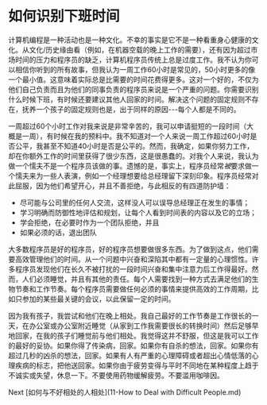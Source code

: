 # 如何识别下班时间

计算机编程是一种活动也是一种文化。不幸的事实是它不是一种看重身心健康的文化。从文化/历史缘由看（例如，在机器空载的晚上工作的需要），还有因为超过市场时间的压力和程序员的缺乏，计算机程序员传统上总是过度工作。我不认为你可以相信你听到的所有故事，但我认为一周工作60小时是常见的，50小时更多的像一个最小值。这意味着实际总是比需要的时间花费得更多。这对一个好的，不仅为他们自己负责而且为他们的同事负责的程序员来说是一个严重的问题。你需要识别什么时候下班，有时候还要建议其他人回家的时间。解决这个问题的固定规则不存在，抚养一个孩子的固定规则也是，出于同样的原因---每个人都是不同的。

一周超过60个小时工作对我来说是非常辛苦的，我可以申请挺短的一段时间（大概是一周），有时候在我的预料中。我不知道对一个人来说一周工作超过60小时是否公平，我甚至不知道40小时是否是公平的。然而，我确定，如果你努力工作，却在你额外工作的时间里获得了很少东西，这是很愚蠢的。对我个人来说，我认为做一个懦夫不是一个程序员该做的事。遗憾的是，事实上，程序员经常*被*要求做一个懦夫来为一些人表演，例如一个经理想要给总经理留下深刻印象。程序员经常对此屈服，因为他们希望开心，并且不善拒绝，与此相反的有四道防护墙：
- 尽可能与公司里的任何人交流，这样没人可以误导总经理正在发生的事情；
- 学习明确而防御性地评估和规划，让每个人看到时间表的内容以及它的立场；
- 学会拒绝，在必要时作为一个团队拒绝，并且
- 如果必须的话，退出团队

大多数程序员是好的程序员，好的程序员想要做很多东西。为了做到这点，他们需要高效管理他们的时间。从一个问题中兴奋和深陷其中都有一定量的心理惯性。许多程序员发现他们在长久不被打扰的一段时间兴奋和集中注意力后工作得最好。然而，人们必须睡觉，并且有其他的责任。每个人需要找到一种方式去满足他们的生物节奏和工作节奏。每个程序员需要做任何必须的事情来提供高效的工作周期，比如只参加的某些最关键的会议，以此保留一定的时间。

因为我有孩子，我尝试和他们在晚上相处。我自己最好的工作节奏是工作很长的一天，在办公室或办公室附近睡觉（从家到工作我需要很长的转换时间）然后足够早地回家，在我的孩子们睡觉前与他们相处。我觉得这并不舒服，但这是我可以工作的最好的妥协。如果你得了传染病，回家。如果你有自杀的想法，回家。如果你有超过几秒的凶杀的想法，回家。如果有人有严重的心理障碍或者超出心情低落的心理疾病的标志，把他送回家。如果你由于疲劳变得与平时不同地在某种程度上趋于不诚实或失望，休息一下。不要使用药物缓解疲劳。不要滥用咖啡因。

Next [如何与不好相处的人相处](11-How to Deal with Difficult People.md)
